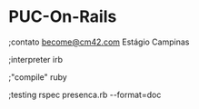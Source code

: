 # PUC-On-Rails

;contato
become@cm42.com
Estágio Campinas

;interpreter
irb 

;"compile"
ruby <file>

;testing
rspec presenca.rb --format=doc
